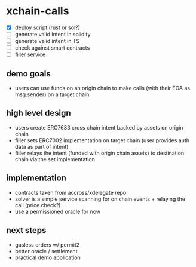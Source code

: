 # xchain-calls

- [x] deploy script (rust or sol?)
- [ ] generate valid intent in solidity
- [ ] generate valid intent in TS
- [ ] check against smart contracts
- [ ] filler service

## demo goals
- users can use funds on an origin chain to make calls (with their EOA as msg.sender) on a target chain

## high level design
- users create ERC7683 cross chain intent backed by assets on origin chain
- filler sets ERC7002 implementation on target chain (user provides auth data as part of intent)
- filler relays the intent (funded with origin chain assets) to destination chain via the set implementation

## implementation
- contracts taken from accross/xdelegate repo
- solver is a simple service scanning for on chain events + relaying the call (price check?)
- use a permissioned oracle for now

## next steps
- gasless orders w/ permit2
- better oracle / settlement
- practical demo application 
